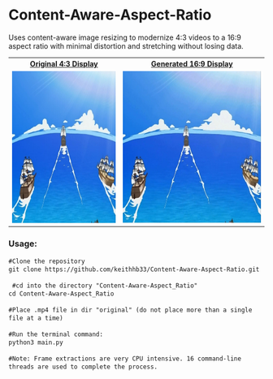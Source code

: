 # Content-Aware-Aspect-Ratio

Uses content-aware image resizing to modernize 4:3 videos to a 16:9 aspect ratio with minimal distortion and stretching without losing data.

<table>
<tr>
<th><a href="https://drive.google.com/file/d/1gzJvdsADnwfpjM3xvmsNavIsjcBY1hQV/view?usp=sharing">Original 4:3 Display</a></th>
<th><a href="https://drive.google.com/file/d/1fQwaDLu7VCPDdkznvBfbMw1uvihccgMW/view?usp=sharing">Generated 16:9 Display</a></th>
</tr>
<tr>
<td>

<a href="https://drive.google.com/file/d/1gzJvdsADnwfpjM3xvmsNavIsjcBY1hQV/view?usp=sharing">
    <img src="images/original_thumbnail.JPG" alt="Watch the video" height="300">
</a>

</td>
<td>
    
<a href="https://drive.google.com/file/d/1fQwaDLu7VCPDdkznvBfbMw1uvihccgMW/view?usp=sharing">
    <img src="images/edited_thumbnail.JPG" alt="Watch the video" height="300">
</a>

</td>
</tr>
</table>

<h3>Usage:</h3>

```python3
#Clone the repository
git clone https://github.com/keithhb33/Content-Aware-Aspect-Ratio.git

 #cd into the directory "Content-Aware-Aspect_Ratio"
cd Content-Aware-Aspect_Ratio

#Place .mp4 file in dir "original" (do not place more than a single file at a time)

#Run the terminal command:
python3 main.py

#Note: Frame extractions are very CPU intensive. 16 command-line threads are used to complete the process. 
```
